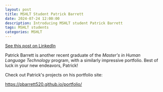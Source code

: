 ```yaml
---
layout: post
title: MSHLT Student Patrick Barrett
date: 2024-07-24 12:00:00
description: Introducing MSHLT student Patrick Barrett
tags: MSHLT students
categories: MSHLT
---
```


[See this post on LinkedIn](https://www.linkedin.com/posts/eric-m-jackson_portfolio-activity-7221993005983965184-bM2d/)

Patrick Barrett is another recent graduate of the *Master's in Human Language Technology* program, with a similarly impressive portfolio. Best of luck in your new endeavors, Patrick!

Check out Patrick's projects on his portfolio site:

<https://pbarrett520.github.io/portfolio/>
